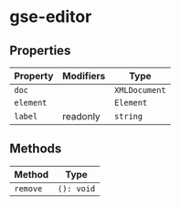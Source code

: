 # gse-editor

## Properties

| Property  | Modifiers | Type          |
|-----------|-----------|---------------|
| `doc`     |           | `XMLDocument` |
| `element` |           | `Element`     |
| `label`   | readonly  | `string`      |

## Methods

| Method   | Type       |
|----------|------------|
| `remove` | `(): void` |
